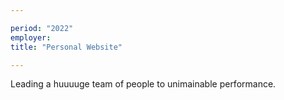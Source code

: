 ```yaml
---

period: "2022"
employer:  
title: "Personal Website"

---
```


Leading a huuuuge team of people to unimainable performance.
